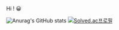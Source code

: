 Hi ! 😀
<dr>
<dr>
<dr>


![Anurag's GitHub stats](https://github-readme-stats.vercel.app/api?username=SeungHoP&show_icons=true&theme=radical)
[![Solved.ac프로필](http://mazassumnida.wtf/api/v2/generate_badge?boj=odyssey)](https://solved.ac/odyssey)


